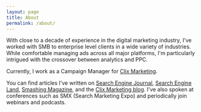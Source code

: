 ```yaml
---
layout: page
title: About
permalink: /about/
---
```



With close to a decade of experience in the digital marketing industry, I've worked with SMB to enterprise level clients in a wide variety of industries. While comfortable managing ads across all major platforms, I'm particularly intrigued with the crossover between analytics and PPC.

Currently, I work as a Campaign Manager for [Clix Marketing](http://clixmarketing.com).

You can find articles I've written on [Search Engine Journal](https://www.searchenginejournal.com/author/tim-jensen/), [Search Engine Land](https://searchengineland.com/author/tim-jensen), [Smashing Magazine](https://www.smashingmagazine.com/author/tim-jensen/), and the [Clix Marketing blog](http://www.clixmarketing.com/blog/). I've also spoken at conferences such as SMX (Search Marketing Expo) and periodically join webinars and podcasts.

